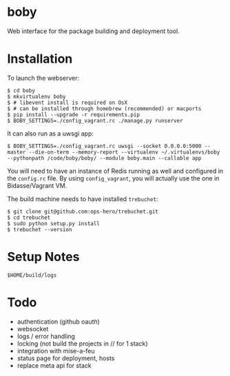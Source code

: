 boby
========

Web interface for the package building and deployment tool.

Installation
============

To launch the webserver:

    $ cd boby
    $ mkvirtualenv boby
    $ # libevent install is required on OsX
    $ # can be installed through homebrew (recommended) or macports
    $ pip install --upgrade -r requirements.pip
    $ BOBY_SETTINGS=./config_vagrant.rc ./manage.py runserver
    
It can also run as a uwsgi app:

    $ BOBY_SETTINGS=./config_vagrant.rc uwsgi --socket 0.0.0.0:5000 --master --die-on-term --memory-report --virtualenv ~/.virtualenvs/boby --pythonpath /code/boby/boby/ --module boby.main --callable app

You will need to have an instance of Redis running as well and configured in the `config.rc` file.
By using `config_vagrant`, you will actually use the one in Bidasse/Vagrant VM.

The build machine needs to have installed `trebuchet`:

    $ git clone git@github.com:ops-hero/trebuchet.git
    $ cd trebuchet
    $ sudo python setup.py install
    $ trebuchet --version

Setup Notes
===========

    $HOME/build/logs

Todo
====

* authentication (github oauth)
* websocket
* logs / error handling
* locking (not build the projects in // for 1 stack)
* integration with mise-a-feu
* status page for deployment, hosts
* replace meta api for stack
